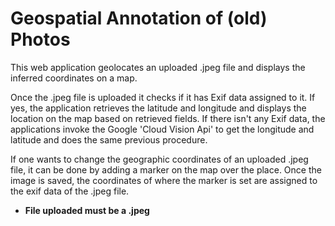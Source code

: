 # Geospatial Annotation of (old) Photos

This web application geolocates an uploaded .jpeg file and displays the inferred coordinates on a map.

Once the .jpeg file is uploaded it checks if it has Exif data assigned to it. If yes, the application retrieves the latitude and longitude and displays the location on the map based on retrieved fields.
If there isn't any Exif data, the applications invoke the Google 'Cloud Vision Api' to get the longitude and latitude and does the same previous procedure.

If one wants to change the geographic coordinates of an uploaded .jpeg file, it can be done by adding a marker on the map over the place. Once the image is saved, the coordinates of where the marker is set are assigned to the exif data of the .jpeg file.

<ul>
<li><b> File uploaded must be a .jpeg </b></li>
</ul>
